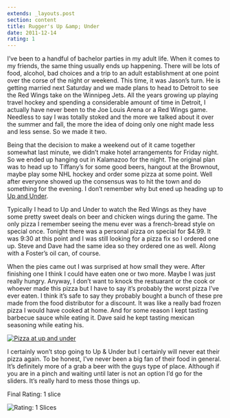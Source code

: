 ```yaml
---
extends: _layouts.post
section: content
title: Rugger's Up &amp; Under
date: 2011-12-14
rating: 1
---
```


I’ve been to a handful of bachelor parties in my adult life. When it comes to my friends, the same thing usually ends up happening. There will be lots of food, alcohol, bad choices and a trip to an adult establishment at one point over the corse of the night or weekend. This time, it was Jason’s turn. He is getting married next Saturday and we made plans to head to Detroit to see the Red Wings take on the Winnipeg Jets. All the years growing up playing travel hockey and spending a considerable amount of time in Detroit, I actually have never been to the Joe Louis Arena or a Red Wings game. Needless to say I was totally stoked and the more we talked about it over the summer and fall, the more the idea of doing only one night made less and less sense. So we made it two.

Being that the decision to make a weekend out of it came together somewhat last minute, we didn’t make hotel arrangements for Friday night. So we ended up hanging out in Kalamazoo for the night. The original plan was to head up to Tiffany’s for some good beers, hangout at the Brownout, maybe play some NHL hockey and order some pizza at some point. Well after everyone showed up the consensus was to hit the town and do something for the evening. I don’t remember why but ened up heading up to [Up and Under](#http://www.ruggersupandunder.com%20).

Typically I head to Up and Under to watch the Red Wings as they have some pretty sweet deals on beer and chicken wings during the game. The only pizza I remember seeing the menu ever was a french-bread style on special once. Tonight there was a personal pizza on special for $4.99. It was 9:30 at this point and I was still looking for a pizza fix so I ordered one up. Steve and Dave had the same idea so they ordered one as well. Along with a Foster’s oil can, of course.

When the pies came out I was surprised at how small they were. After finishing one I think I could have eaten one or two more. Maybe I was just really hungry. Anyway, I don’t want to knock the restuarant or the cook or whoever made this pizza but I have to say it’s probably the worst pizza I’ve ever eaten. I think it’s safe to say they probably bought a bunch of these pre made from the food distributor for a discount. It was like a really bad frozen pizza I would have cooked at home. And for some reason I kept tasting barbecue sauce while eating it. Dave said he kept tasting mexican seasoning while eating his.

[![Pizza at up and under](http://farm8.staticflickr.com/7005/6506224933_fd90d8a3f9.jpg)](http://www.flickr.com/photos/joefearnley/6506224933/ "Pizza at up and under by joefearnley, on Flickr")

I certainly won’t stop going to Up & Under but I certainly will never eat their pizza again. To be honest, I’ve never been a big fan of their food in general. It’s definitely more of a grab a beer with the guys type of place. Although if you are in a pinch and waiting until later is not an option I’d go for the sliders. It’s really hard to mess those things up.

Final Rating: 1 slice

![Rating: 1 Slices](/assets/img/pizza1_sm.jpg)